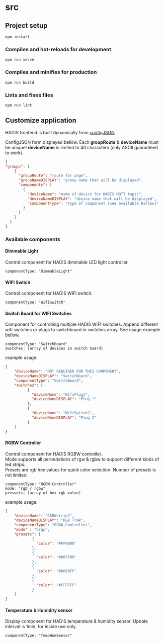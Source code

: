 # src

## Project setup
```
npm install
```

### Compiles and hot-reloads for development
```
npm run serve
```

### Compiles and minifies for production
```
npm run build
```

### Lints and fixes files
```
npm run lint
```

## Customize application
HADIS frontend is built dynamically from [configJSON](src/configJSON.json).

ConfigJSON form displayed bellow.
Each **groupRoute** & **deviceName** must be unique! 
**deviceName** is limited to 40 characters (only ASCII guaranteed to work).

```JSON
{
"groups": [
    {
      "groupRoute": "route for page",
      "groupNameDISPLAY": "group name that will be displayed",
      "components": [
        {
          "deviceName": "name of device for HADIS MQTT topic",
          "deviceNameDISPLAY": "device name that will be displayed",
          "componentType": "type of component (see available bellow)"
        }
      ]
    }
  ]
}
```

### Available components

#### Dimmable Light
Control component for HADIS dimmable LED light controller.
```
componentType: "DimmableLight"
```

#### WIFI Switch
Control component for HADIS WIFI switch.
```
componentType: "WifiSwitch"
```

#### Switch Board for WIFI Switches
Component for controlling multiple HADIS WIFI switches.
Append different wifi switches or plugs to switchboard in switches array.
See usage example bellow.
```
componentType: "SwitchBoard"
switches: [array of devices in switch board]
```

example usage:
```JSON
{
    "deviceName": "NOT REQUIRED FOR THIS COMPONENT",
    "deviceNameDISPLAY": "SwitchBoard",
    "componentType": "SwitchBoard",
    "switches": [
          {
            "deviceName": "WifiPlug1",
            "deviceNameDISPLAY": "Plug 1"
          },
          {
            "deviceName": "WifiSwitch2",
            "deviceNameDISPLAY": "Plug 2"
          }
    ]
}
```

#### RGBW Controller
Control component for HADIS RGBW controller.\
Mode supports all permutations of rgw & rgbw to support different kinds of led strips.\
Presets are rgb hex values for quick color selection. Number of presets is not limited.

```
componentType: "RGBW-Controller"
mode: "rgb / rgbw"
pressets: [array of hex rgb value]
```

example usage:
```JSON
{
    "deviceName": "RGBWstrip2",
    "deviceNameDISPLAY": "RGB Trak",
    "componentType": "RGBW-Controller",
    "mode" : "brgw",
    "presets": [
            {
              "color": "#FF0000"
            },
            {
              "color": "#00FF00"
            },
            {
              "color": "#0000FF"
            },
            {
              "color": "#FFFFFF"
            }
    ]
}
```

#### Temperature & Humidity sensor
Display component for HADIS temperature & humidity sensor.
Update interval is 1min, for inside use only.

```
componentType: "TempHumSensor"
```
